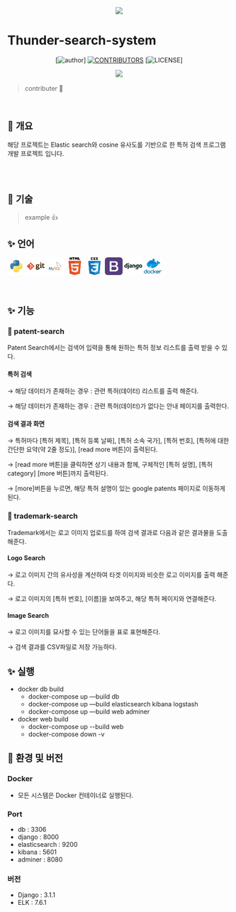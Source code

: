 <div align=center>

![](/assets/images/tech_interview_main.png)

</div>

# Thunder-search-system

<div align=center>

[![author](https://img.shields.io/badge/author-Thunder-%23F3F781.svg?style=flat-square)]
[![CONTRIBUTORS](https://img.shields.io/badge/contributors-3-%23BCF5A9.svg?style=flat-square)](https://github.com/JONGSKY/Thunder-search-system/graphs/contributors)
[![LICENSE](https://img.shields.io/badge/license-TeamLab-%23013ADF.svg?style=flat-square)]

<a href="https://github.com/JONGSKY/Thunder-search-system/graphs/contributors"><img src="https://opencollective.com/interview_question_for_beginner/contributors.svg?width=720"></a>

</div>

> contributer :pray:

</br>

## :memo: 개요
해당 프로젝트는 Elastic search와 cosine 유사도를 기반으로 한 특허 검색 프로그램 개발 프로젝트 입니다. 


</br>

</br>

## :memo: 기술

> example :thumbsup:

## :sparkles: 언어
<code><img height="40" src="https://raw.githubusercontent.com/github/explore/80688e429a7d4ef2fca1e82350fe8e3517d3494d/topics/python/python.png"></code>
<code><img height="40" src="https://raw.githubusercontent.com/github/explore/80688e429a7d4ef2fca1e82350fe8e3517d3494d/topics/git/git.png"></code>
<code><img height="40" src="https://raw.githubusercontent.com/github/explore/80688e429a7d4ef2fca1e82350fe8e3517d3494d/topics/mysql/mysql.png"></code>
<code><img height="40" src="https://raw.githubusercontent.com/github/explore/5c058a388828bb5fde0bcafd4bc867b5bb3f26f3/topics/html/html.png"></code>
<code><img height="40" src="https://raw.githubusercontent.com/github/explore/80688e429a7d4ef2fca1e82350fe8e3517d3494d/topics/css/css.png"></code>
<code><img height="40" src="https://raw.githubusercontent.com/github/explore/80688e429a7d4ef2fca1e82350fe8e3517d3494d/topics/bootstrap/bootstrap.png"></code>
<code><img height="40" src="https://raw.githubusercontent.com/github/explore/80688e429a7d4ef2fca1e82350fe8e3517d3494d/topics/django/django.png"></code>
<code><img height="40" src="https://raw.githubusercontent.com/github/explore/80688e429a7d4ef2fca1e82350fe8e3517d3494d/topics/docker/docker.png"></code>

</br>

## :sparkles: 기능

### :large_orange_diamond: patent-search
Patent Search에서는 검색어 입력을 통해 원하는 특허 정보 리스트를 출력 받을 수 있다.

#### 특허 검색

→ 해당 데이터가 존재하는 경우 : 관련 특허(데이터) 리스트를 출력 해준다.

→ 해당 데이터가 존재하는 경우 : 관련 특허(데이터)가 없다는 안내 페이지를 출력한다.

#### 검색 결과 화면

→ 특허마다 [특허 제목], [특허 등록 날짜], [특허 소속 국가], [특허 번호], [특허에 대한 간단한 요약(약 2줄 정도)], [read more 버튼]이 출력된다.

→ [read more 버튼]을 클릭하면 상기 내용과 함께, 구체적인 [특허 설명], [특허 category] [more 버튼]까지 출력된다.

→ [more]버튼을 누르면, 해당 특허 설명이 있는 google patents 페이지로 이동하게 된다.

### :large_orange_diamond: trademark-search
Trademark에서는 로고 이미지 업로드를 하여 검색 결과로 다음과 같은 결과물을 도출해준다.

#### Logo Search

→ 로고 이미지 간의 유사성을 계산하여 타겟 이미지와 비슷한 로고 이미지를 출력 해준다.

→ 로고 이미지의 [특허 번호], [이름]을 보여주고, 해당 특허 페이지와 연결해준다.

#### Image Search

→ 로고 이미지를 묘사할 수 있는 단어들을 표로 표현해준다.

→ 검색 결과를 CSV파일로 저장 가능하다.

## :sparkles: 실행
- docker db build
    - docker-compose up —build db
    - docker-compose up —build elasticsearch kibana logstash
    - docker-compose up —build web adminer
- docker web build 
    - docker-compose up --build web
    - docker-compose down -v

## :memo: 환경 및 버전
### Docker

- 모든 시스템은 Docker 컨테이너로 실행된다.

### Port

- db : 3306
- django : 8000
- elasticsearch : 9200
- kibana : 5601
- adminer : 8080

### 버전

- Django : 3.1.1
- ELK : 7.6.1


